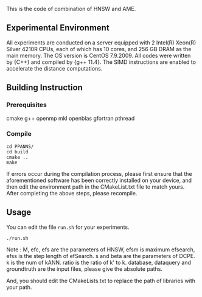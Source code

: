 This is the code of combination of HNSW and AME.


## Experimental Environment

All experiments are conducted on a server equipped with 2 Intel(R) Xeon(R) Silver 4210R CPUs, each of which has 10 cores, and 256 GB DRAM as the main memory. The OS version is CentOS 7.9.2009. All codes were written by {C++} and compiled by {g++ 11.4}. The SIMD instructions are enabled to accelerate the distance computations.

## Building Instruction

### Prerequisites

cmake g++ openmp mkl openblas gfortran pthread

### Compile

```
cd PPANNS/
cd build
cmake ..
make
```

If errors occur during the compilation process, please first ensure that the aforementioned software has been correctly installed on your device, and then edit the environment path in the CMakeList.txt file to match yours. After completing the above steps, please recompile.

## Usage

You can edit the file `run.sh` for your experiments.
```
./run.sh
```

Note : M, efc, efs are the parameters of HNSW, efsm is maximum efsearch, efss is the step length of efSearch.
s and beta are the parameters of DCPE.
k is the num of kANN.
ratio is the ratio of k' to k.
database, dataquery and groundtruth are the input files, please give the absolute paths.

And, you should edit the CMakeLists.txt to replace the path of libraries with your path.
